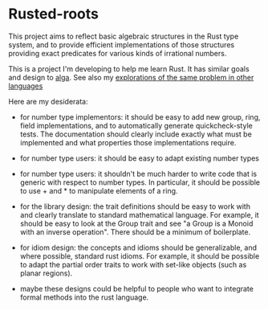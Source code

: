 Rusted-roots
============

This project aims to reflect basic algebraic structures in the Rust type system,
and to provide efficient implementations of those structures providing exact
predicates for various kinds of irrational numbers.

This is a project I'm developing to help me learn Rust.  It has similar goals
and design to [alga](https://docs.rs/alga/0.9.3/alga/).  See also my
[explorations of the same problem in other languages](https://github.com/mdgeorge4153/algebra)

Here are my desiderata:

 - for number type implementors: it should be easy to add new group, ring,
   field implementations, and to automatically generate quickcheck-style tests.
   The documentation should clearly include exactly what must be implemented
   and what properties those implementations require.

 - for number type users: it should be easy to adapt existing number types

 - for number type users: it shouldn't be much harder to write code that is
   generic with respect to number types.  In particular, it should be possible
   to use + and * to manipulate elements of a ring.

 - for the library design: the trait definitions should be easy to work with
   and clearly translate to standard mathematical language.  For example, it
   should be easy to look at the Group trait and see "a Group is a Monoid with
   an inverse operation".  There should be a minimum of boilerplate.

 - for idiom design: the concepts and idioms should be generalizable, and where
   possible, standard rust idioms.  For example, it should be possible to adapt
   the partial order traits to work with set-like objects (such as planar regions).

 - maybe these designs could be helpful to people who want to integrate formal
   methods into the rust language.

